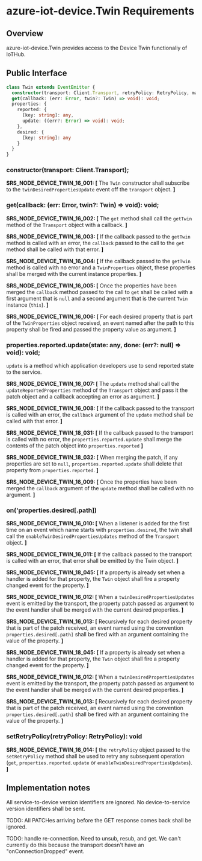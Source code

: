 # azure-iot-device.Twin Requirements

## Overview
azure-iot-device.Twin provides access to the Device Twin functionaliy of IoTHub.

## Public Interface

```typescript
class Twin extends EventEmitter {
  constructor(transport: Client.Transport, retryPolicy: RetryPolicy, maxOperationTimeout: number);
  get(callback: (err: Error, twin?: Twin) => void): void;
  properties: {
    reported: {
      [key: string]: any,
      update: ((err?: Error) => void): void;
    },
    desired: {
      [key: string]: any
    }
  }
}
```

### constructor(transport: Client.Transport);

**SRS_NODE_DEVICE_TWIN_16_001: [** The `Twin` constructor shall subscribe to the `twinDesiredPropertiesUpdate` event off the `transport` object. **]**

### get(callback: (err: Error, twin?: Twin) => void): void;

**SRS_NODE_DEVICE_TWIN_16_002: [** The `get` method shall call the `getTwin` method of the `Transport` object with a callback. **]**

**SRS_NODE_DEVICE_TWIN_16_003: [** If the callback passed to the `getTwin` method is called with an error, the `callback` passed to the call to the `get` method shall be called with that error. **]**

**SRS_NODE_DEVICE_TWIN_16_004: [** If the callback passed to the `getTwin` method is called with no error and a `TwinProperties` object, these properties shall be merged with the current instance properties. **]**

**SRS_NODE_DEVICE_TWIN_16_005: [** Once the properties have been merged the `callback` method passed to the call to `get` shall be called with a first argument that is `null` and a second argument that is the current `Twin` instance (`this`). **]**

**SRS_NODE_DEVICE_TWIN_16_006: [** For each desired property that is part of the `TwinProperties` object received, an event named after the path to this property shall be fired and passed the property value as argument. **]**

### properties.reported.update(state: any, done: (err?: null) => void): void;
`update` is a method which application developers use to send reported state to the service.

**SRS_NODE_DEVICE_TWIN_16_007: [** The `update` method shall call the `updateReportedProperties` method of the `Transport` object and pass it the patch object and a callback accepting an error as argument. **]**

**SRS_NODE_DEVICE_TWIN_16_008: [** If the callback passed to the transport is called with an error, the `callback` argument of the `update` method shall be called with that error. **]**

**SRS_NODE_DEVICE_TWIN_18_031: [** If the callback passed to the transport is called with no error, the  `properties.reported.update` shall merge the contents of the patch object into `properties.reported` **]**

**SRS_NODE_DEVICE_TWIN_18_032: [** When merging the patch, if any properties are set to `null`, `properties.reported.update` shall delete that property from `properties.reported`. **]**

**SRS_NODE_DEVICE_TWIN_16_009: [** Once the properties have been merged the `callback` argument of the `update` method shall be called with no argument. **]**

### on('properties.desired[.path])

**SRS_NODE_DEVICE_TWIN_16_010: [** When a listener is added for the first time on an event which name starts with `properties.desired`, the twin shall call the `enableTwinDesiredPropertiesUpdates` method of the `Transport` object. **]**

**SRS_NODE_DEVICE_TWIN_16_011: [** If the callback passed to the transport is called with an error, that error shall be emitted by the Twin object. **]**

**SRS_NODE_DEVICE_TWIN_18_045: [** If a property is already set when a handler is added for that property, the `Twin` object shall fire a property changed event for the property. **]**

**SRS_NODE_DEVICE_TWIN_16_012: [** When a `twinDesiredPropertiesUpdates` event is emitted by the transport, the property patch passed as argument to the event handler shall be merged with the current desired properties. **]**

**SRS_NODE_DEVICE_TWIN_16_013: [** Recursively for each desired property that is part of the patch received, an event named using the convention `properties.desired[.path]` shall be fired with an argument containing the value of the property. **]**

**SRS_NODE_DEVICE_TWIN_18_045: [** If a property is already set when a handler is added for that property, the `Twin` object shall fire a property changed event for the property. **]**

**SRS_NODE_DEVICE_TWIN_16_012: [** When a `twinDesiredPropertiesUpdates` event is emitted by the transport, the property patch passed as argument to the event handler shall be merged with the current desired properties. **]**

**SRS_NODE_DEVICE_TWIN_16_013: [** Recursively for each desired property that is part of the patch received, an event named using the convention `properties.desired[.path]` shall be fired with an argument containing the value of the property. **]**

### setRetryPolicy(retryPolicy: RetryPolicy): void

**SRS_NODE_DEVICE_TWIN_16_014: [** the `retryPolicy` object passed to the `setRetryPolicy` method shall be used to retry any subsequent operation (`get`, `properties.reported.update` or `enableTwinDesiredPropertiesUpdates`).  **]**


## Implementation notes

All service-to-device version identifiers are ignored.  No device-to-service version identifiers shall be sent.

TODO: All PATCHes arriving before the GET response comes back shall be ignored.

TODO: handle re-connection.  Need to unsub, resub, and get.  We can't currently do this because the transport doesn't have an "onConnectionDropped" event.

